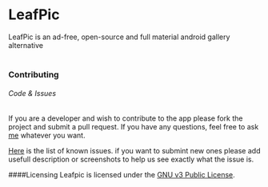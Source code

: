 # LeafPic
<!--<img src="app/src/main/res/mipmap-xxhdpi/ic_launcher.png" align="left" > </br></br></br></br>-->

LeafPic is an ad-free, open-source and full material android gallery alternative
</br></br>
### Contributing

###### Code & Issues

If you are a developer and wish to contribute to the app please fork the project
and submit a pull request.
If you have any questions, feel free to ask [me](mailto:dnld.sht@gmail.com) whatever you want.

[Here](https://github.com/DNLDsht/LeafPic/issues) is the list of known issues.
if you want to submint new ones please add usefull description or screenshots to help us see exactly what the
issue is.


<!--#### Translations

If you are able to contribute a translation into a language missing in LeafPic,
or any improvement in an existing translation, we greatly
appreciate anything you can assist with!-->

####Licensing
Leafpic is licensed under the [GNU v3 Public License](https://github.com/DNLDsht/LeafPic/blob/master/LICENSE).


